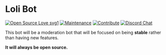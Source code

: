 # Loli Bot
[![Open Source Love svg1](https://badges.frapsoft.com/os/v1/open-source.svg?v=103)](https://opensource.org/) [![Maintenance](https://img.shields.io/badge/Maintained%3F-Yes-green.svg)](https://github.com/EliazBobadilla/Python-UltiExtension-Pack-VSCode/commits/main) [![Contribute](https://img.shields.io/badge/Help-Contribute-551A8B.svg)](https://github.com/EliazBobadilla/Loli-The-Discord-Bot/blob/main/CONTRIBUTING.md) [![Discord Chat](https://img.shields.io/badge/Discord-Server-blue.svg)](https://discord.gg/AvF5WJ9yaG)

This bot will be a moderation bot that will be focused on being **stable** rather than having new features.

**It will always be open source.**

